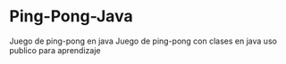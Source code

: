# Ping-Pong-Java
Juego de ping-pong en java 
Juego de ping-pong con clases en java uso publico para aprendizaje 
